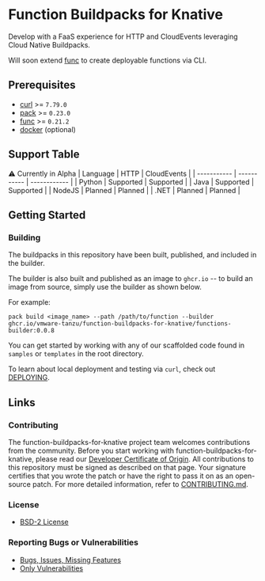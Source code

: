 
# Function Buildpacks for Knative 

Develop with a FaaS experience for HTTP and CloudEvents leveraging Cloud Native Buildpacks.

Will soon extend [func](https://github.com/knative-sandbox/kn-plugin-func) to create deployable functions via CLI.

## Prerequisites
- [curl](https://curl.se/download.html) >= `7.79.0`
- [pack](https://buildpacks.io/docs/tools/pack/) >= `0.23.0`
- [func](https://github.com/knative-sandbox/kn-plugin-func/blob/main/docs/installing_cli.md) >= `0.21.2`
- [docker](https://docs.docker.com/get-docker/) (optional)

## Support Table
:warning: Currently in Alpha
| Language    | HTTP        | CloudEvents  |
| ----------- | ----------- | ------------ |
| Python      | Supported   | Supported    |
| Java        | Supported   | Supported    |
| NodeJS      | Planned     | Planned      |
| .NET        | Planned     | Planned      |

## Getting Started

### Building
The buildpacks in this repository have been built, published, and included in the builder. 

The builder is also built and published as an image to `ghcr.io` -- to build an image from source, simply use the builder as shown below.

For example:
```
pack build <image_name> --path /path/to/function --builder ghcr.io/vmware-tanzu/function-buildpacks-for-knative/functions-builder:0.0.8
```

You can get started by working with any of our scaffolded code found in `samples` or `templates` in the root directory.

To learn about local deployment and testing via `curl`, check out [DEPLOYING](DEPLOYING.md).

## Links

### Contributing

The function-buildpacks-for-knative project team welcomes contributions from the community. Before you start working with function-buildpacks-for-knative, please
read our [Developer Certificate of Origin](https://cla.vmware.com/dco). All contributions to this repository must be
signed as described on that page. Your signature certifies that you wrote the patch or have the right to pass it on
as an open-source patch. For more detailed information, refer to [CONTRIBUTING.md](CONTRIBUTING.md).

### License
* [BSD-2 License](LICENSE)

### Reporting Bugs or Vulnerabilities
* [Bugs, Issues, Missing Features](https://github.com/vmware-tanzu/function-buildpacks-for-knative/issues/)
* [Only Vulnerabilities](https://github.com/vmware-tanzu/function-buildpacks-for-knative/blob/main/SECURITY.md)
